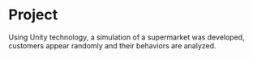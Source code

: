 # Project
Using Unity technology, a simulation of a supermarket was developed, customers appear randomly and their behaviors are analyzed.
